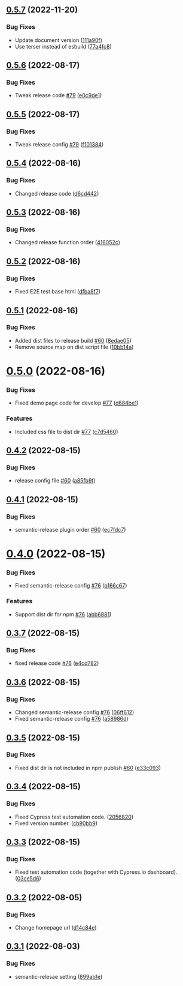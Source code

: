 ## [0.5.7](https://github.com/hamalt/scsaver/compare/v0.5.6...v0.5.7) (2022-11-20)


### Bug Fixes

* Update document version ([111a90f](https://github.com/hamalt/scsaver/commit/111a90f1e07ef531b6b6da2cf889f9f28372f4c9))
* Use terser instead of esbuild ([77a4fc8](https://github.com/hamalt/scsaver/commit/77a4fc8a1c317371acbe8fa66fd7753194f9750f))

## [0.5.6](https://github.com/hamalt/scsaver/compare/v0.5.5...v0.5.6) (2022-08-17)


### Bug Fixes

* Tweak release code [#79](https://github.com/hamalt/scsaver/issues/79) ([e0c9de1](https://github.com/hamalt/scsaver/commit/e0c9de1e1f2bcb59c2982133003a58b85636482d))

## [0.5.5](https://github.com/hamalt/scsaver/compare/v0.5.4...v0.5.5) (2022-08-17)


### Bug Fixes

* Tweak release config [#79](https://github.com/hamalt/scsaver/issues/79) ([f101384](https://github.com/hamalt/scsaver/commit/f101384b00d70a7215f3199d53907723d589b26a))

## [0.5.4](https://github.com/hamalt/scsaver/compare/v0.5.3...v0.5.4) (2022-08-16)


### Bug Fixes

* Changed release code ([d6cd442](https://github.com/hamalt/scsaver/commit/d6cd4429d8315f95b5786c287a9d189003edf0eb))

## [0.5.3](https://github.com/hamalt/scsaver/compare/v0.5.2...v0.5.3) (2022-08-16)


### Bug Fixes

* Changed release function order ([416052c](https://github.com/hamalt/scsaver/commit/416052cae0781bfa4518b043ebf31c3a97caedac))

## [0.5.2](https://github.com/hamalt/scsaver/compare/v0.5.1...v0.5.2) (2022-08-16)


### Bug Fixes

* Fixed E2E test base html ([dfba8f7](https://github.com/hamalt/scsaver/commit/dfba8f72158fdeba2fa4317433ddedd3ee1b1210))

## [0.5.1](https://github.com/hamalt/scsaver/compare/v0.5.0...v0.5.1) (2022-08-16)


### Bug Fixes

* Added dist files to release build [#60](https://github.com/hamalt/scsaver/issues/60) ([8edae05](https://github.com/hamalt/scsaver/commit/8edae05e4939f7987e96b1891fd2bfea4709b775))
* Remove source map on dist script file ([10bb14a](https://github.com/hamalt/scsaver/commit/10bb14a09e93aefe10bdfb44c09f30ad9ae35fb8))

# [0.5.0](https://github.com/hamalt/scsaver/compare/v0.4.2...v0.5.0) (2022-08-16)


### Bug Fixes

* Fixed demo page code for develop [#77](https://github.com/hamalt/scsaver/issues/77) ([d684be1](https://github.com/hamalt/scsaver/commit/d684be1e03bb2a49fbe181b8bda1a30554ae5d21))


### Features

* Included css file to dist dir [#77](https://github.com/hamalt/scsaver/issues/77) ([c7d5460](https://github.com/hamalt/scsaver/commit/c7d5460fc29277e21f1772cf868f177618a0e4b4))

## [0.4.2](https://github.com/hamalt/scsaver/compare/v0.4.1...v0.4.2) (2022-08-15)


### Bug Fixes

* release config file [#60](https://github.com/hamalt/scsaver/issues/60) ([a85fb9f](https://github.com/hamalt/scsaver/commit/a85fb9f5e0cfae5d80ec92711b2c70e34ca7f0f9))

## [0.4.1](https://github.com/hamalt/scsaver/compare/v0.4.0...v0.4.1) (2022-08-15)


### Bug Fixes

* semantic-release plugin order [#60](https://github.com/hamalt/scsaver/issues/60) ([ec7fdc7](https://github.com/hamalt/scsaver/commit/ec7fdc7335a13c2108eb6d8ed54d0235cbbfdd55))

# [0.4.0](https://github.com/hamalt/scsaver/compare/v0.3.7...v0.4.0) (2022-08-15)


### Bug Fixes

* Fixed semantic-release config [#76](https://github.com/hamalt/scsaver/issues/76) ([b166c67](https://github.com/hamalt/scsaver/commit/b166c67e5f0c9b8781ea7449bd7af24c0d3f528c))


### Features

* Support dist dir for npm [#76](https://github.com/hamalt/scsaver/issues/76) ([abb6881](https://github.com/hamalt/scsaver/commit/abb6881a1294b1632e6f50ab98133695aeae92ab))

## [0.3.7](https://github.com/hamalt/scsaver/compare/v0.3.6...v0.3.7) (2022-08-15)


### Bug Fixes

* fixed release code [#76](https://github.com/hamalt/scsaver/issues/76) ([e4cd782](https://github.com/hamalt/scsaver/commit/e4cd7820ee53ebcb2b7c1fc4fa9e5b4d9fc56a06))

## [0.3.6](https://github.com/hamalt/scsaver/compare/v0.3.5...v0.3.6) (2022-08-15)


### Bug Fixes

* Changed semantic-release config [#76](https://github.com/hamalt/scsaver/issues/76) ([06ff612](https://github.com/hamalt/scsaver/commit/06ff61292d3e78278c64513ddca410e2bdee8079))
* Fixed semantic-release config [#76](https://github.com/hamalt/scsaver/issues/76) ([a58986d](https://github.com/hamalt/scsaver/commit/a58986da5d42ff1778528cc2ab20f4ea05b575ff))

## [0.3.5](https://github.com/hamalt/scsaver/compare/v0.3.4...v0.3.5) (2022-08-15)


### Bug Fixes

* Fixed dist dir is not included in npm publish [#60](https://github.com/hamalt/scsaver/issues/60) ([e33c093](https://github.com/hamalt/scsaver/commit/e33c0934eb1f05785f979d85c08f096e0206e3fd))

## [0.3.4](https://github.com/hamalt/scsaver/compare/v0.3.3...v0.3.4) (2022-08-15)


### Bug Fixes

* Fixed Cypress test automation code. ([2056820](https://github.com/hamalt/scsaver/commit/205682024d93663e974fd81313b87246c4ef658b))
* Fixed version number. ([cb90bb9](https://github.com/hamalt/scsaver/commit/cb90bb92e672a4463308906612e1dbceda7d5cc2))

## [0.3.3](https://github.com/hamalt/scsaver/compare/v0.3.2...v0.3.3) (2022-08-15)


### Bug Fixes

* Fixed test automation code (together with Cypress.io dashboard). ([03ce5d6](https://github.com/hamalt/scsaver/commit/03ce5d67d5a8cddba9e94f71ae0170a0a4a67bbb))

## [0.3.2](https://github.com/hamalt/scsaver/compare/v0.3.1...v0.3.2) (2022-08-05)


### Bug Fixes

* Change homepage url ([d14c84e](https://github.com/hamalt/scsaver/commit/d14c84e4b8c554ef977f6bc69ce8d0aa8b078ef5))

## [0.3.1](https://github.com/hamalt/scsaver/compare/v0.3.0...v0.3.1) (2022-08-03)


### Bug Fixes

* semantic-relesae setting ([899ab1e](https://github.com/hamalt/scsaver/commit/899ab1e983cd91e700365ddcdcf250e65c3fe1a2))
